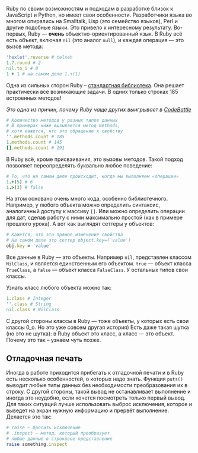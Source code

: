 
Ruby по своим возможностям и подходам в разработке близок к JavaScript и Python, но имеет свои особенности. Разработчики языка во многом опирались на Smalltalk, Lisp (это семейство языков), Perl и другие подобные языки. Это привело к интересному результату. Во-первых, Ruby — **очень** объектно-ориентированный язык. В Ruby всё есть объект, включая `nil` (это аналог `null`), и каждая операция — это вызов метода:

```ruby
'hexlet'.reverse # telxeh
1.7.round # 2
nil.to_i # 0
1 + 1 # на самом деле 1.+(1)
```

Одна из сильных сторон Ruby – [стандартная библиотека](https://ruby-doc.org/). Она решает практически все возникающие задачи. В одних только строках 185 встроенных методов!

*Это одна из причин, почему Ruby чаще других выигрывает в [CodeBattle](https://codebattle.hexlet.io/)*

```ruby
# Количество методов у разных типов данных
# В примерах ниже вызывается метод methods,
# хотя кажется, что это обращение к свойству
''.methods.count # 185
1.methods.count # 145
[].methods.count # 191
```

В Ruby всё, кроме присваивания, это вызовы методов. Такой подход позволяет переопределять буквально любое поведение:

```ruby
# То, что на самом деле происходит, когда мы выполняем «операции»
1.+(5) # 6
1.>(3) # false
```

На этом основано очень много кода, особенно библиотечного. Например, у любого объекта можно определить синтаксис, аналогичный доступу к массиву `[]`. Или можно определить операции для дат, сделав работу с ними максимально простой (как в примере прошлого урока). А вот как выглядят сеттеры у объектов:

```ruby
# Кажется, что это прямое изменение свойства
# На самом деле это сеттер object.key=('value')
obj.key = 'value'
```

Все данные в Ruby — это объекты. Например `nil`, представлен классом `NilClass`, и является единственным его объектом. `true` — объект класса `TrueClass`, а `false` — объект класса `FalseClass`. У остальных типов свои классы.

Узнать класс любого объекта можно так:

```ruby
1.class # Integer
''.class # String
nil.class # NilClass
```

С другой стороны классы в Ruby — тоже объекты, у которых есть свои классы 0_o. Но это уже совсем другая история) Есть даже такая шутка (но это не шутка): в Ruby объект это класс, а класс — это объект. Почему это так – узнаем чуть позже.

## Отладочная печать

Иногда в работе приходится прибегать к отладочной печати и в Ruby есть несколько особенностей, о которых надо знать. Функция `puts()` выводит любые типы данных без необходимости преобразования их в строку. С другой стороны, такой вывод не останавливает выполнение и иногда это неудобно, если хочется посмотреть только первый вывод. Для таких ситуаций лучше использовать выброс исключения, которое и выведет на экран нужную информацию и прервёт выполнение. Делается это так:

```ruby
# raise – бросить исключение
# .inspect – метод, который преобразует
# любые данные в строковое представление
raise something.inspect
```
